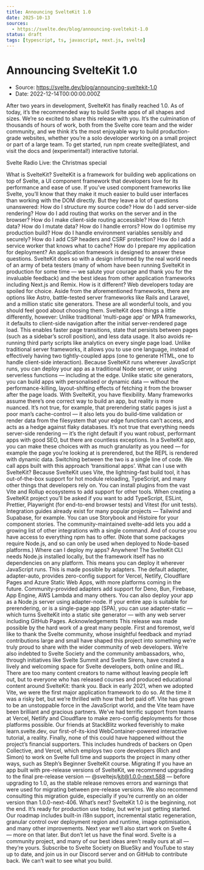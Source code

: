 ```yaml
---
title: Announcing SvelteKit 1.0
date: 2025-10-13
sources:
  - https://svelte.dev/blog/announcing-sveltekit-1.0
status: draft
tags: [typescript, ts, javascript, next.js, svelte]
---
```


# Announcing SvelteKit 1.0

- Source: https://svelte.dev/blog/announcing-sveltekit-1.0
- Date: 2022-12-14T00:00:00.000Z

After two years in development, SvelteKit has finally reached 1.0. As of today, it’s the recommended way to build Svelte apps of all shapes and sizes.
We’re so excited to share this release with you. It’s the culmination of thousands of hours of work, both from the Svelte core team and the wider community, and we think it’s the most enjoyable way to build production-grade websites, whether you’re a solo developer working on a small project or part of a large team.
To get started, run npm create svelte@latest, and visit the docs and (experimental!) interactive tutorial.



Svelte Radio Live: the Christmas special



What is SvelteKit?
SvelteKit is a framework for building web applications on top of Svelte, a UI component framework that developers love for its performance and ease of use.
If you’ve used component frameworks like Svelte, you’ll know that they make it much easier to build user interfaces than working with the DOM directly. But they leave a lot of questions unanswered:
How do I structure my source code?
How do I add server-side rendering?
How do I add routing that works on the server and in the browser?
How do I make client-side routing accessible?
How do I fetch data?
How do I mutate data?
How do I handle errors?
How do I optimise my production build?
How do I handle environment variables sensibly and securely?
How do I add CSP headers and CSRF protection?
How do I add a service worker that knows what to cache?
How do I prepare my application for deployment?
An application framework is designed to answer these questions. SvelteKit does so with a design informed by the real world needs of an army of beta testers (many of whom have been running SvelteKit in production for some time — we salute your courage and thank you for the invaluable feedback) and the best ideas from other application frameworks including Next.js and Remix.
How is it different?
Web developers today are spoiled for choice. Aside from the aforementioned frameworks, there are options like Astro, battle-tested server frameworks like Rails and Laravel, and a million static site generators. These are all wonderful tools, and you should feel good about choosing them.
SvelteKit does things a little differently, however:
Unlike traditional ‘multi-page app’ or MPA frameworks, it defaults to client-side navigation after the initial server-rendered page load. This enables faster page transitions, state that persists between pages (such as a sidebar’s scroll position), and less data usage. It also avoids re-running third party scripts like analytics on every single page load.
Unlike traditional server frameworks, it allows you to use one language, instead of effectively having two tightly-coupled apps (one to generate HTML, one to handle client-side interaction). Because SvelteKit runs wherever JavaScript runs, you can deploy your app as a traditional Node server, or using serverless functions — including at the edge.
Unlike static site generators, you can build apps with personalised or dynamic data — without the performance-killing, layout-shifting effects of fetching it from the browser after the page loads.
With SvelteKit, you have flexibility. Many frameworks assume there’s one correct way to build an app, but reality is more nuanced. It’s not true, for example, that prerendering static pages is just a poor man’s cache-control — it also lets you do build-time validation or render data from the filesystem that your edge functions can’t access, and acts as a hedge against flaky databases. It’s not true that everything needs server-side rendering — it’s the right default if you want robust, performant apps with good SEO, but there are countless exceptions.
In a SvelteKit app, you can make these choices with as much granularity as you need — for example the page you’re looking at is prerendered, but the REPL is rendered with dynamic data. Switching between the two is a single line of code. We call apps built with this approach ‘transitional apps’.
What can I use with SvelteKit?
Because SvelteKit uses Vite, the lightning-fast build tool, it has out-of-the-box support for hot module reloading, TypeScript, and many other things that developers rely on. You can install plugins from the vast Vite and Rollup ecosystems to add support for other tools.
When creating a SvelteKit project you’ll be asked if you want to add TypeScript, ESLint, Prettier, Playwright (for end-to-end browser tests) and Vitest (for unit tests). Integration guides already exist for many popular projects — Tailwind and Supabase, for example. You can use Storybook and Histoire for your component stories. The community-maintained svelte-add lets you add a growing list of other integrations with a single command.
And of course you have access to everything npm has to offer. (Note that some packages require Node.js, and so can only be used when deployed to Node-based platforms.)
Where can I deploy my apps?
Anywhere! The SvelteKit CLI needs Node.js installed locally, but the framework itself has no dependencies on any platform. This means you can deploy it wherever JavaScript runs.
This is made possible by adapters. The default adapter, adapter-auto, provides zero-config support for Vercel, Netlify, Cloudflare Pages and Azure Static Web Apps, with more platforms coming in the future. Community-provided adapters add support for Deno, Bun, Firebase, App Engine, AWS Lambda and many others.
You can also deploy your app as a Node.js server using adapter-node.
If your entire app is suitable for prerendering, or is a single-page app (SPA), you can use adapter-static — which turns SvelteKit into a static site generator — with any web server including GitHub Pages.
Acknowledgements
This release was made possible by the hard work of a great many people. First and foremost, we’d like to thank the Svelte community, whose insightful feedback and myriad contributions large and small have shaped this project into something we’re truly proud to share with the wider community of web developers.
We’re also indebted to Svelte Society and the community ambassadors, who, through initiatives like Svelte Summit and Svelte Sirens, have created a lively and welcoming space for Svelte developers, both online and IRL.
There are too many content creators to name without leaving people left out, but to everyone who has released courses and produced educational content around SvelteKit: thank you.
Back in early 2021, when we adopted Vite, we were the first major application framework to do so. At the time it was a risky bet, but we’re thrilled with how that bet paid off. Vite has grown to be an unstoppable force in the JavaScript world, and the Vite team have been brilliant and gracious partners.
We’ve had terrific support from teams at Vercel, Netlify and Cloudflare to make zero-config deployments for those platforms possible.
Our friends at StackBlitz worked feverishly to make learn.svelte.dev, our first-of-its-kind WebContainer-powered interactive tutorial, a reality.
Finally, none of this could have happened without the project’s financial supporters. This includes hundreds of backers on Open Collective, and Vercel, which employs two core developers (Rich and Simon) to work on Svelte full time and supports the project in many other ways, such as Steph’s Beginner SvelteKit course.
Migrating
If you have an app built with pre-release versions of SvelteKit, we recommend upgrading to the final pre-release version — @sveltejs/kit@1.0.0-next.588 — before upgrading to 1.0, as the stable release removes errors and warnings that were used for migrating between pre-release versions. We also recommend consulting this migration guide, especially if you’re currently on an older version than 1.0.0-next-406.
What’s next?
SvelteKit 1.0 is the beginning, not the end. It’s ready for production use today, but we’re just getting started. Our roadmap includes built-in i18n support, incremental static regeneration, granular control over deployment region and runtime, image optimisation, and many other improvements. Next year we’ll also start work on Svelte 4 — more on that later.
But don’t let us have the final word. Svelte is a community project, and many of our best ideas aren’t really ours at all — they’re yours. Subscribe to Svelte Society on BlueSky and YouTube to stay up to date, and join us in our Discord server and on GitHub to contribute back.
We can’t wait to see what you build.
